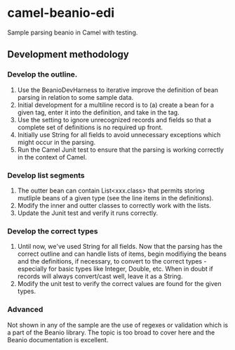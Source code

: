 # camel-beanio-edi
Sample parsing beanio in Camel with testing.

## Development methodology

### Develop the outline. 

1. Use the BeanioDevHarness to iterative improve the definition of bean parsing in relation to some sample data. 
2. Initial development for a multiline record is to (a) create a bean for a given tag, enter it into the definition, and take in the tag.
3. Use the setting to ignore unrecognized records and fields so that a complete set of definitions is no required up front.
4. Initially use String for all fields to avoid unnecessary exceptions which might occur in the parsing. 
5. Run the Camel Junit test to ensure that the parsing is working correctly in the context of Camel. 

### Develop list segments

1. The outter bean can contain List<xxx.class> that permits storing mutliple beans of a given type (see the line items in the definitions). 
2. Modify the inner and outter classes to correctly work with the lists. 
3. Update the Junit test and verify it runs correctly. 

### Develop the correct types

1. Until now, we've used String for all fields. Now that the parsing has the correct outline and can handle lists of items, begin modifiying the beans and the definitions, if necessary, to convert to the correct types - especially for basic types like Integer, Double, etc. When in doubt if records will always convert/cast well, leave it as a String.
2. Modify the unit test to verify the correct values are found for the given types. 

### Advanced
Not shown in any of the sample are the use of regexes or validation which is a part of the Beanio library. The topic is too broad to cover here and the Beanio documentation is
excellent. 

